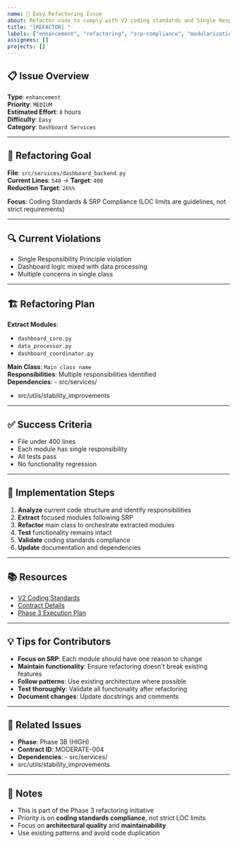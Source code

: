 ```yaml
---
name: 🚀 Easy Refactoring Issue
about: Refactor code to comply with V2 coding standards and Single Responsibility Principle
title: "[REFACTOR] "
labels: ["enhancement", "refactoring", "srp-compliance", "modularization", "good first issue", "easy"]
assignees: []
projects: []
---
```


## 📋 **Issue Overview**

**Type**: `enhancement`  
**Priority**: `MEDIUM`  
**Estimated Effort**: `8` hours  
**Difficulty**: `Easy`  
**Category**: `Dashboard Services`

---

## 🎯 **Refactoring Goal**

**File**: `src/services/dashboard_backend.py`  
**Current Lines**: `540` → **Target**: `400`  
**Reduction Target**: `26%%`

**Focus**: Coding Standards & SRP Compliance (LOC limits are guidelines, not strict requirements)

---

## 🔍 **Current Violations**

- Single Responsibility Principle violation
- Dashboard logic mixed with data processing
- Multiple concerns in single class

---

## 🏗️ **Refactoring Plan**

**Extract Modules**:
- `dashboard_core.py`
- `data_processor.py`
- `dashboard_coordinator.py`

**Main Class**: `Main class name`  
**Responsibilities**: Multiple responsibilities identified  
**Dependencies**: - src/services/
- src/utils/stability_improvements

---

## ✅ **Success Criteria**

- File under 400 lines
- Each module has single responsibility
- All tests pass
- No functionality regression

---

## 🚀 **Implementation Steps**

1. **Analyze** current code structure and identify responsibilities
2. **Extract** focused modules following SRP
3. **Refactor** main class to orchestrate extracted modules
4. **Test** functionality remains intact
5. **Validate** coding standards compliance
6. **Update** documentation and dependencies

---

## 📚 **Resources**

- [V2 Coding Standards](../docs/CODING_STANDARDS.md)
- [Contract Details](../contracts/phase3b_moderate_contracts.json)
- [Phase 3 Execution Plan](../contracts/PHASE3_COMPLETE_EXECUTION_PLAN.md)

---

## 💡 **Tips for Contributors**

- **Focus on SRP**: Each module should have one reason to change
- **Maintain functionality**: Ensure refactoring doesn't break existing features
- **Follow patterns**: Use existing architecture where possible
- **Test thoroughly**: Validate all functionality after refactoring
- **Document changes**: Update docstrings and comments

---

## 🔗 **Related Issues**

- **Phase**: Phase 3B (HIGH)
- **Contract ID**: MODERATE-004
- **Dependencies**: - src/services/
- src/utils/stability_improvements

---

## 📝 **Notes**

- This is part of the Phase 3 refactoring initiative
- Priority is on **coding standards compliance**, not strict LOC limits
- Focus on **architectural quality** and **maintainability**
- Use existing patterns and avoid code duplication
